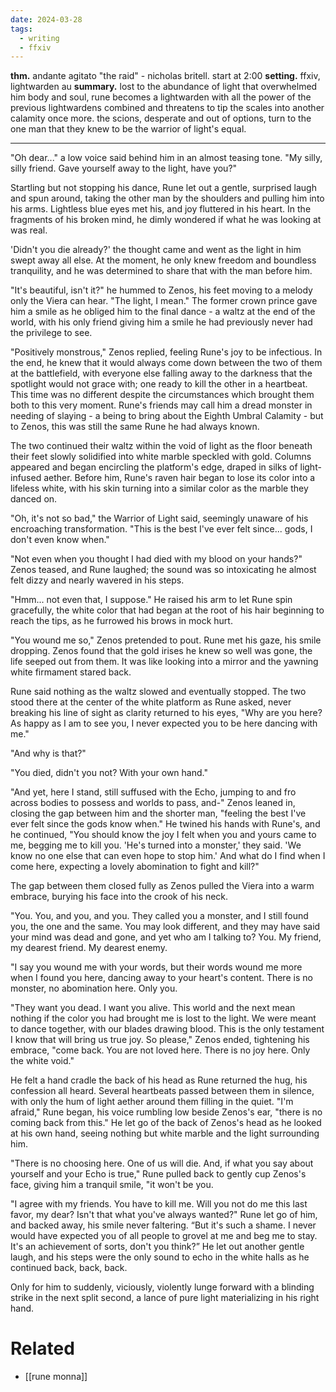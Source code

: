 ```yaml
---
date: 2024-03-28
tags:
  - writing
  - ffxiv
---
```


**thm.** andante agitato "the raid" - nicholas britell. start at 2:00
**setting.** ffxiv, lightwarden au
**summary.** lost to the abundance of light that overwhelmed him body and soul, rune becomes a lightwarden with all the power of the previous lightwardens combined and threatens to tip the scales into another calamity once more. the scions, desperate and out of options, turn to the one man that they knew to be the warrior of light's equal.

---

"Oh dear..." a low voice said behind him in an almost teasing tone. "My silly, silly friend. Gave yourself away to the light, have you?" 

Startling but not stopping his dance, Rune let out a gentle, surprised laugh and spun around, taking the other man by the shoulders and pulling him into his arms. Lightless blue eyes met his, and joy fluttered in his heart. In the fragments of his broken mind, he dimly wondered if what he was looking at was real.

'Didn't you die already?' the thought came and went as the light in him swept away all else. At the moment, he only knew freedom and boundless tranquility, and he was determined to share that with the man before him.

"It's beautiful, isn't it?" he hummed to Zenos, his feet moving to a melody only the Viera can hear. "The light, I mean." The former crown prince gave him a smile as he obliged him to the final dance - a waltz at the end of the world, with his only friend giving him a smile he had previously never had the privilege to see.

"Positively monstrous," Zenos replied, feeling Rune's joy to be infectious. In the end, he knew that it would always come down between the two of them at the battlefield, with everyone else falling away to the darkness that the spotlight would not grace with; one ready to kill the other in a heartbeat. This time was no different despite the circumstances which brought them both to this very moment. Rune's friends may call him a dread monster in needing of slaying - a being to bring about the Eighth Umbral Calamity - but to Zenos, this was still the same Rune he had always known.

The two continued their waltz within the void of light as the floor beneath their feet slowly solidified into white marble speckled with gold. Columns appeared and began encircling the platform's edge, draped in silks of light-infused aether. Before him, Rune's raven hair began to lose its color into a lifeless white, with his skin turning into a similar color as the marble they danced on. 

"Oh, it's not so bad," the Warrior of Light said, seemingly unaware of his encroaching transformation. "This is the best I've ever felt since... gods, I don't even know when."

"Not even when you thought I had died with my blood on your hands?" Zenos teased, and Rune laughed; the sound was so intoxicating he almost felt dizzy and nearly wavered in his steps. 

"Hmm... not even that, I suppose." He raised his arm to let Rune spin gracefully, the white color that had began at the root of his hair beginning to reach the tips, as he furrowed his brows in mock hurt.

"You wound me so," Zenos pretended to pout. Rune met his gaze, his smile dropping. Zenos found that the gold irises he knew so well was gone, the life seeped out from them. It was like looking into a mirror and the yawning white firmament stared back.

Rune said nothing as the waltz slowed and eventually stopped. The two stood there at the center of the white platform as Rune asked, never breaking his line of sight as clarity returned to his eyes, "Why are you here? As happy as I am to see you, I never expected you to be here dancing with me."

"And why is that?"

"You died, didn't you not? With your own hand."

"And yet, here I stand, still suffused with the Echo, jumping to and fro across bodies to possess and worlds to pass, and-" Zenos leaned in, closing the gap between him and the shorter man, "feeling the best I've ever felt since the gods know when." He twined his hands with Rune's, and he continued, "You should know the joy I felt when you and yours came to me, begging me to kill you. 'He's turned into a monster,' they said. 'We know no one else that can even hope to stop him.' And what do I find when I come here, expecting a lovely abomination to fight and kill?"

The gap between them closed fully as Zenos pulled the Viera into a warm embrace, burying his face into the crook of his neck.

"You. You, and you, and you. They called you a monster, and I still found you, the one and the same. You may look different, and they may have said your mind was dead and gone, and yet who am I talking to? You. My friend, my dearest friend. My dearest enemy.

"I say you wound me with your words, but their words wound me more when I found you here, dancing away to your heart's content. There is no monster, no abomination here. Only you.

"They want you dead. I want you alive. This world and the next mean nothing if the color you had brought me is lost to the light. We were meant to dance together, with our blades drawing blood. This is the only testament I know that will bring us true joy. So please," Zenos ended, tightening his embrace, "come back. You are not loved here. There is no joy here. Only the white void."

He felt a hand cradle the back of his head as Rune returned the hug, his confession all heard. Several heartbeats passed between them in silence, with only the hum of light aether around them filling in the quiet. "I'm afraid," Rune began, his voice rumbling low beside Zenos's ear, "there is no coming back from this." He let go of the back of Zenos's head as he looked at his own hand, seeing nothing but white marble and the light surrounding him.

"There is no choosing here. One of us will die. And, if what you say about yourself and your Echo is true," Rune pulled back to gently cup Zenos's face, giving him a tranquil smile, "it won't be you.

"I agree with my friends. You have to kill me. Will you not do me this last favor, my dear? Isn't that what you've always wanted?" Rune let go of him, and backed away, his smile never faltering. “But it's such a shame. I never would have expected you of all people to grovel at me and beg me to stay. It's an achievement of sorts, don't you think?” He let out another gentle laugh, and his steps were the only sound to echo in the white halls as he continued back, back, back.

Only for him to suddenly, viciously, violently lunge forward with a blinding strike in the next split second, a lance of pure light materializing in his right hand.

# Related
- [[rune monna]]